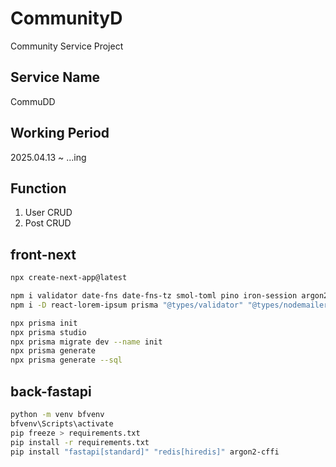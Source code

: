 # CommunityD
Community Service Project

## Service Name
CommuDD

## Working Period
2025.04.13 ~ ...ing

## Function
1. User CRUD
2. Post CRUD

## front-next
```bash
npx create-next-app@latest

npm i validator date-fns date-fns-tz smol-toml pino iron-session argon2 zustand ioredis nodemailer fflate "cropperjs@1.6.2" "@tabler/icons-react" "@noble/ciphers" "@noble/curves" "@noble/hashes" "@prisma/client"
npm i -D react-lorem-ipsum prisma "@types/validator" "@types/nodemailer" "daisyui@latest"

npx prisma init
npx prisma studio
npx prisma migrate dev --name init
npx prisma generate
npx prisma generate --sql
```

## back-fastapi
```bash
python -m venv bfvenv
bfvenv\Scripts\activate
pip freeze > requirements.txt
pip install -r requirements.txt
pip install "fastapi[standard]" "redis[hiredis]" argon2-cffi
```
